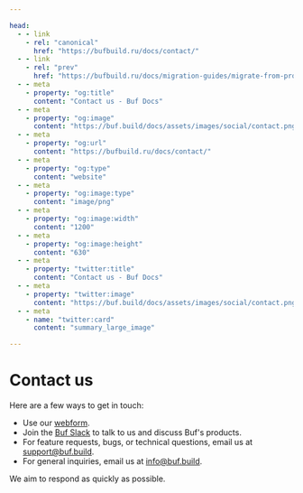 ```yaml
---

head:
  - - link
    - rel: "canonical"
      href: "https://bufbuild.ru/docs/contact/"
  - - link
    - rel: "prev"
      href: "https://bufbuild.ru/docs/migration-guides/migrate-from-protoc-gen-validate/"
  - - meta
    - property: "og:title"
      content: "Contact us - Buf Docs"
  - - meta
    - property: "og:image"
      content: "https://buf.build/docs/assets/images/social/contact.png"
  - - meta
    - property: "og:url"
      content: "https://bufbuild.ru/docs/contact/"
  - - meta
    - property: "og:type"
      content: "website"
  - - meta
    - property: "og:image:type"
      content: "image/png"
  - - meta
    - property: "og:image:width"
      content: "1200"
  - - meta
    - property: "og:image:height"
      content: "630"
  - - meta
    - property: "twitter:title"
      content: "Contact us - Buf Docs"
  - - meta
    - property: "twitter:image"
      content: "https://buf.build/docs/assets/images/social/contact.png"
  - - meta
    - name: "twitter:card"
      content: "summary_large_image"

---
```


# Contact us

Here are a few ways to get in touch:

- Use our [webform](https://buf.build/contact-us).
- Join the [Buf Slack](https://buf.build/b/slack) to talk to us and discuss Buf's products.
- For feature requests, bugs, or technical questions, email us at [support@buf.build](mailto:support@buf.build).
- For general inquiries, email us at [info@buf.build](mailto:info@buf.build).

We aim to respond as quickly as possible.
